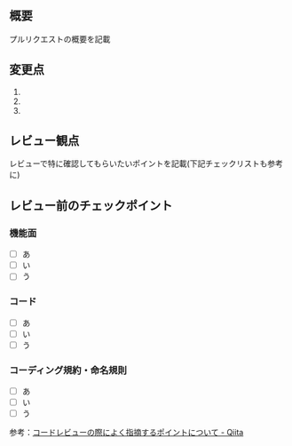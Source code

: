 ## 概要
プルリクエストの概要を記載

## 変更点
1.
2.
3.

## レビュー観点
レビューで特に確認してもらいたいポイントを記載(下記チェックリストも参考に)

## レビュー前のチェックポイント
### 機能面
- [ ] あ
- [ ] い
- [ ] う

### コード
- [ ] あ
- [ ] い
- [ ] う

### コーディング規約・命名規則
- [ ] あ
- [ ] い
- [ ] う

参考：[コードレビューの際によく指摘するポイントについて - Qiita](https://qiita.com/twainy@github/items/055c8b60b7779239d88e)
